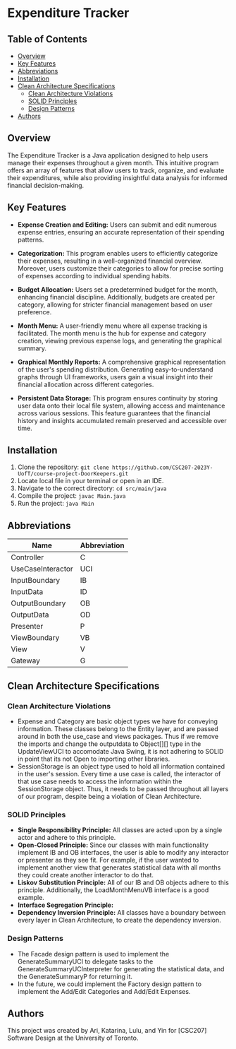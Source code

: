 # Expenditure Tracker

## Table of Contents

- [Overview](#overview)
- [Key Features](#key-features)
- [Abbreviations](#abbreviations)
- [Installation](#installation)
- [Clean Architecture Specifications](#clean-architecture-specifications)
  - [Clean Architecture Violations](#clean-architecture-violations)
  - [SOLID Principles](#solid-principles)
  - [Design Patterns](#design-patterns)
- [Authors](#authors)

## Overview

The Expenditure Tracker is a Java application designed to help users manage their expenses throughout a given month. 
This intuitive program offers an array of features that allow users to track, organize, and evaluate their expenditures,
while also providing insightful data analysis for informed financial decision-making.

## Key Features

- **Expense Creation and Editing:** Users can submit and edit numerous expense entries, ensuring an accurate 
representation of their spending patterns.

- **Categorization:** This program enables users to efficiently categorize their expenses, resulting in a well-organized
financial overview. Moreover, users customize their categories to allow for precise sorting of expenses according to 
individual spending habits.

- **Budget Allocation:** Users set a predetermined budget for the month, enhancing financial discipline. Additionally, 
budgets are created per category, allowing for stricter financial management based on user preference.

- **Month Menu:** A user-friendly menu where all expense tracking is facilitated. The month menu is the hub for 
expense and category creation, viewing previous expense logs, and generating the graphical summary. 

- **Graphical Monthly Reports:** A comprehensive graphical representation of the user's spending distribution. 
Generating easy-to-understand graphs through UI frameworks, users gain a visual insight into their financial allocation 
across different categories.

- **Persistent Data Storage:** This program ensures continuity by storing user data onto their local file system, 
allowing access and maintenance across various sessions. This feature guarantees that the financial history and insights
accumulated remain preserved and accessible over time.

## Installation

1. Clone the repository: `git clone https://github.com/CSC207-2023Y-UofT/course-project-DoorKeepers.git`
2. Locate local file in your terminal or open in an IDE.
3. Navigate to the correct directory: `cd src/main/java`
4. Compile the project: `javac Main.java`
5. Run the project: `java Main`

## Abbreviations
| Name              | Abbreviation |
|-------------------|--------------|
| Controller        | C            |
| UseCaseInteractor | UCI          |
| InputBoundary     | IB           |
| InputData         | ID           |
| OutputBoundary    | OB           |
| OutputData        | OD           |
| Presenter         | P            |
| ViewBoundary      | VB           |
| View              | V            |
| Gateway           | G            |


## Clean Architecture Specifications

### Clean Architecture Violations
- Expense and Category are basic object types we have for conveying information. These classes belong to the Entity 
layer, and are passed around in both the use_case and views packages. Thus if we remove the imports and change the 
outputdata to Object[][] type in the UpdateViewUCI to accomodate Java Swing, it is not adhering to SOLID in point that 
its not Open to importing other libraries.
- SessionStorage is an object type used to hold all information contained in the user's session. Every time a use case 
is called, the interactor of that use case needs to access the information within the SessionStorage object. Thus, it 
needs to be passed throughout all layers of our program, despite being a violation of Clean Architecture.


### SOLID Principles
- **Single Responsibility Principle:** All classes are acted upon by a single actor and adhere to this principle.
- **Open-Closed Principle:** Since our classes with main functionality implement IB and OB interfaces, the user is able 
to modify any interactor or presenter as they see fit. For example, if the user wanted to implement another view that 
generates statistical data with all months they could create another interactor to do that.
- **Liskov Substitution Principle:** All of our IB and OB objects adhere to this principle. Additionally, the 
LoadMonthMenuVB interface is a good example.
- **Interface Segregation Principle:**
- **Dependency Inversion Principle:** All classes have a boundary between every layer in Clean Architecture, to create 
the dependency inversion.

### Design Patterns
- The Facade design pattern is used to implement the GenerateSummaryUCI to delegate tasks to the 
GenerateSummaryUCInterpreter for generating the statistical data, and the GenerateSummaryP for returning it.
- In the future, we could implement the Factory design pattern to implement the Add/Edit Categories and Add/Edit 
Expenses.

## Authors

This project was created by Ari, Katarina, Lulu, and Yin for [CSC207] Software Design at the University of Toronto.